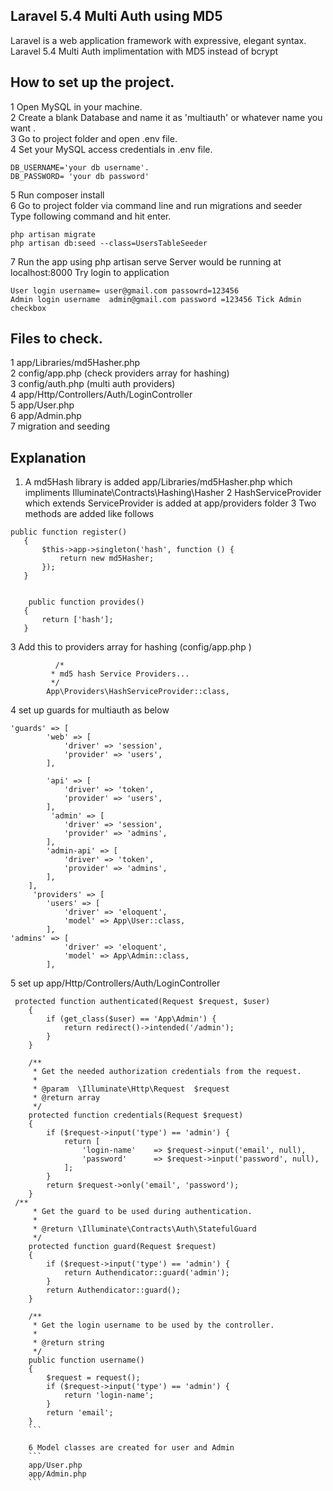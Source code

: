 
## Laravel 5.4 Multi Auth using MD5

Laravel is a web application framework with expressive, elegant syntax. Laravel 5.4 Multi Auth implimentation with MD5 instead of bcrypt

## How to set up the project.
1 Open MySQL in your machine.<br/>
2	Create a blank  Database and name it as  'multiauth' or whatever name you want .<br/>
3	Go to project folder and open .env file.<br/>
4	Set your MySQL access credentials in .env file.<br/>
  ```
  DB_USERNAME='your db username'.
  DB_PASSWORD= 'your db password'
  ```
5 Run composer install<br/>
6	Go to project folder via command line and run migrations and seeder<br/>
 Type following command and hit enter.<br/>
  ```
  php artisan migrate
  php artisan db:seed --class=UsersTableSeeder 
  ```
7 Run the app using php artisan serve
  Server would be running at localhost:8000
  Try  login to application
```
User login username= user@gmail.com passowrd=123456
Admin login username  admin@gmail.com password =123456 Tick Admin checkbox
```
## Files to check.
1 app/Libraries/md5Hasher.php<br/>
2 config/app.php (check providers array for hashing)<br/>
3 config/auth.php (multi auth providers)<br/>
4 app/Http/Controllers/Auth/LoginController<br/>
5 app/User.php<br/>
6 app/Admin.php<br/>
7 migration and seeding<br/>
## Explanation 

1. A md5Hash library is added  app/Libraries/md5Hasher.php  which impliments Illuminate\Contracts\Hashing\Hasher
2 HashServiceProvider which extends ServiceProvider is added at app/providers folder
3 Two methods are added like follows
 
 ```
 public function register()
    {
        $this->app->singleton('hash', function () {
            return new md5Hasher;
        });
    }
    
   
     public function provides()
    {
        return ['hash'];
    }
 ```
3  Add  this to providers array for hashing (config/app.php )
```
          /*
         * md5 hash Service Providers...
         */
        App\Providers\HashServiceProvider::class,
```
4 set up guards for multiauth as below

```
'guards' => [
        'web' => [
            'driver' => 'session',
            'provider' => 'users',
        ],

        'api' => [
            'driver' => 'token',
            'provider' => 'users',
        ],
         'admin' => [
            'driver' => 'session',
            'provider' => 'admins',
        ],
        'admin-api' => [
            'driver' => 'token',
            'provider' => 'admins',
        ],
    ],
     'providers' => [
        'users' => [
            'driver' => 'eloquent',
            'model' => App\User::class,
        ],
'admins' => [
            'driver' => 'eloquent',
            'model' => App\Admin::class,
        ],
```
5 set up app/Http/Controllers/Auth/LoginController

```
 protected function authenticated(Request $request, $user)
    {
        if (get_class($user) == 'App\Admin') {
            return redirect()->intended('/admin');
        }
    }

    /**
     * Get the needed authorization credentials from the request.
     *
     * @param  \Illuminate\Http\Request  $request
     * @return array
     */
    protected function credentials(Request $request)
    {
        if ($request->input('type') == 'admin') {
            return [
                'login-name'    => $request->input('email', null),
                'password'      => $request->input('password', null),
            ];
        }
        return $request->only('email', 'password');
    }
 /**
     * Get the guard to be used during authentication.
     *
     * @return \Illuminate\Contracts\Auth\StatefulGuard
     */
    protected function guard(Request $request)
    {
        if ($request->input('type') == 'admin') {
            return Authendicator::guard('admin');
        } 
        return Authendicator::guard();
    }

    /**
     * Get the login username to be used by the controller.
     *
     * @return string
     */
    public function username()
    {
        $request = request();
        if ($request->input('type') == 'admin') {
            return 'login-name';
        }
        return 'email';
    }
    ```
    
    6 Model classes are created for user and Admin
    ```
    app/User.php
    app/Admin.php
    ```
    
